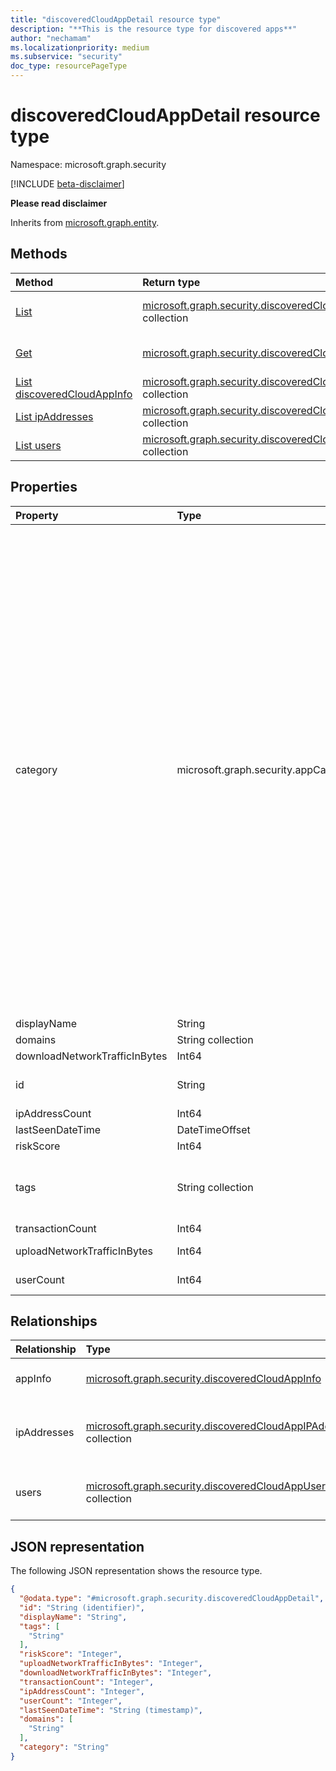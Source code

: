 ```yaml
---
title: "discoveredCloudAppDetail resource type"
description: "**This is the resource type for discovered apps**"
author: "nechamam"
ms.localizationpriority: medium
ms.subservice: "security"
doc_type: resourcePageType
---
```


# discoveredCloudAppDetail resource type

Namespace: microsoft.graph.security

[!INCLUDE [beta-disclaimer](../../includes/beta-disclaimer.md)]

**Please read disclaimer**


Inherits from [microsoft.graph.entity](../resources/entity.md).

## Methods
|Method|Return type|Description|
|:---|:---|:---|
|[List](../api/security-discoveredcloudappdetail-list.md)|[microsoft.graph.security.discoveredCloudAppDetail](../resources/security-discoveredcloudappdetail.md) collection|Get a list of the [microsoft.graph.security.discoveredCloudAppDetail](../resources/security-discoveredcloudappdetail.md) objects and their properties.|
|[Get](../api/security-discoveredcloudappdetail-get.md)|[microsoft.graph.security.discoveredCloudAppDetail](../resources/security-discoveredcloudappdetail.md)|Read the properties and relationships of a [microsoft.graph.security.discoveredCloudAppDetail](../resources/security-discoveredcloudappdetail.md) object.|
|[List discoveredCloudAppInfo](../api/security-discoveredcloudappdetail-list-appinfo.md)|[microsoft.graph.security.discoveredCloudAppInfo](../resources/security-discoveredcloudappinfo.md) collection|Get the discoveredCloudAppInfo resources from the appInfo navigation property.|
|[List ipAddresses](../api/security-discoveredcloudappdetail-list-ipaddresses.md)|[microsoft.graph.security.discoveredCloudAppIPAddress](../resources/security-discoveredcloudappipaddress.md) collection|Get the discoveredCloudAppIPAddress resources from the ipAddresses navigation property.|
|[List users](../api/security-discoveredcloudappdetail-list-users.md)|[microsoft.graph.security.discoveredCloudAppUser](../resources/security-discoveredcloudappuser.md) collection|Get the discoveredCloudAppUser resources from the users navigation property.|

## Properties
|Property|Type|Description|
|:---|:---|:---|
|category|microsoft.graph.security.appCategory|The discovered app's category. Possible values include: `security`, `collaboration`, `hostingServices`, `onlineMeetings`, `newsAndEntertainment`, `eCommerce`, `education`, `cloudStorage`, `marketing`, `operationsManagement`, `health`, `advertising`, `productivity`, `accountingAndFinance`, `contentManagement`, `contentSharing`, `businessManagement`, `communications`, `dataAnalytics`, `businessIntelligence`, `webemail`, `codeHosting`, `webAnalytics`, `socialNetwork`, `crm`, `forums`, `humanResourceManagement`, `transportationAndTravel`, `productDesign`, `sales`, `cloudComputingPlatform`, `projectManagement`, `personalInstantMessaging`, `developmentTools`, `itServices`, `supplyChainAndLogistics`, `propertyManagement`, `customerSupport`, `internetOfThings`, `vendorManagementSystems`, `websiteMonitoring`, `generativeAi`, `unknown`, `unknownFutureValue`.|
|displayName|String|The app name|
|domains|String collection|The domain|
|downloadNetworkTrafficInBytes|Int64|The download traffic size|
|id|String|The app's SaaSDB ID. Inherited from [microsoft.graph.entity](../resources/entity.md).|
|ipAddressCount|Int64|The IP address|
|lastSeenDateTime|DateTimeOffset|The last seen date|
|riskScore|Int64|The app's risk score.|
|tags|String collection|The app's tag. Possible values include `Unsanctioned`, `Sanctioned`, `Monitored, or a custom tag.|
|transactionCount|Int64|The app transaction count|
|uploadNetworkTrafficInBytes|Int64|The app upload traffic size, in bytes|
|userCount|Int64|The count of users using the app|

## Relationships
|Relationship|Type|Description|
|:---|:---|:---|
|appInfo|[microsoft.graph.security.discoveredCloudAppInfo](../resources/security-discoveredcloudappinfo.md)|The application information|
|ipAddresses|[microsoft.graph.security.discoveredCloudAppIPAddress](../resources/security-discoveredcloudappipaddress.md) collection|The list of IP addresses accessed by the app|
|users|[microsoft.graph.security.discoveredCloudAppUser](../resources/security-discoveredcloudappuser.md) collection|The list of users accessing the app|

## JSON representation
The following JSON representation shows the resource type.
<!-- {
  "blockType": "resource",
  "keyProperty": "id",
  "@odata.type": "microsoft.graph.security.discoveredCloudAppDetail",
  "baseType": "microsoft.graph.entity",
  "openType": false
}
-->
``` json
{
  "@odata.type": "#microsoft.graph.security.discoveredCloudAppDetail",
  "id": "String (identifier)",
  "displayName": "String",
  "tags": [
    "String"
  ],
  "riskScore": "Integer",
  "uploadNetworkTrafficInBytes": "Integer",
  "downloadNetworkTrafficInBytes": "Integer",
  "transactionCount": "Integer",
  "ipAddressCount": "Integer",
  "userCount": "Integer",
  "lastSeenDateTime": "String (timestamp)",
  "domains": [
    "String"
  ],
  "category": "String"
}
```

